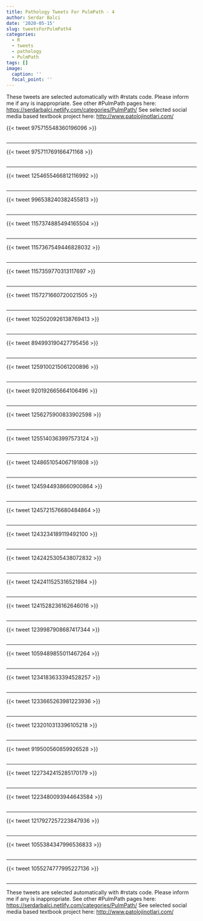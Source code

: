 ```yaml
---
title: Pathology Tweets For PulmPath - 4
author: Serdar Balci
date: '2020-05-15'
slug: tweetsForPulmPath4
categories:
  - R
  - tweets
  - pathology
  - PulmPath
tags: []
image:
  caption: ''
  focal_point: ''
---
```



These tweets are selected automatically with #rstats code. Please inform me if any is inappropriate.
See other #PulmPath pages here: https://serdarbalci.netlify.com/categories/PulmPath/ 
See selected social media based textbook project here: http://www.patolojinotlari.com/

{{< tweet 975715548360196096 >}}
<br>
<br>
<hr>
{{< tweet 975711769166471168 >}}
<br>
<br>
<hr>
{{< tweet 1254655466812116992 >}}
<br>
<br>
<hr>
{{< tweet 996538240382455813 >}}
<br>
<br>
<hr>
{{< tweet 1157374885494165504 >}}
<br>
<br>
<hr>
{{< tweet 1157367549446828032 >}}
<br>
<br>
<hr>
{{< tweet 1157359770313117697 >}}
<br>
<br>
<hr>
{{< tweet 1157271660720021505 >}}
<br>
<br>
<hr>
{{< tweet 1025020926138769413 >}}
<br>
<br>
<hr>
{{< tweet 894993190427795456 >}}
<br>
<br>
<hr>
{{< tweet 1259100215061200896 >}}
<br>
<br>
<hr>
{{< tweet 920192665664106496 >}}
<br>
<br>
<hr>
{{< tweet 1256275900833902598 >}}
<br>
<br>
<hr>
{{< tweet 1255140363997573124 >}}
<br>
<br>
<hr>
{{< tweet 1248651054067191808 >}}
<br>
<br>
<hr>
{{< tweet 1245944938660900864 >}}
<br>
<br>
<hr>
{{< tweet 1245721576680484864 >}}
<br>
<br>
<hr>
{{< tweet 1243234189119492100 >}}
<br>
<br>
<hr>
{{< tweet 1242425305438072832 >}}
<br>
<br>
<hr>
{{< tweet 1242411525316521984 >}}
<br>
<br>
<hr>
{{< tweet 1241528236162646016 >}}
<br>
<br>
<hr>
{{< tweet 1239987908687417344 >}}
<br>
<br>
<hr>
{{< tweet 1059489855011467264 >}}
<br>
<br>
<hr>
{{< tweet 1234183633394528257 >}}
<br>
<br>
<hr>
{{< tweet 1233665263981223936 >}}
<br>
<br>
<hr>
{{< tweet 1232010313396105218 >}}
<br>
<br>
<hr>
{{< tweet 919500560859926528 >}}
<br>
<br>
<hr>
{{< tweet 1227342415285170179 >}}
<br>
<br>
<hr>
{{< tweet 1223480093944643584 >}}
<br>
<br>
<hr>
{{< tweet 1217927257223847936 >}}
<br>
<br>
<hr>
{{< tweet 1055384347996536833 >}}
<br>
<br>
<hr>
{{< tweet 1055274777995227136 >}}
<br>
<br>
<hr>


These tweets are selected automatically with #rstats code. Please inform me if any is inappropriate.
See other #PulmPath pages here: https://serdarbalci.netlify.com/categories/PulmPath/ 
See selected social media based textbook project here: http://www.patolojinotlari.com/

